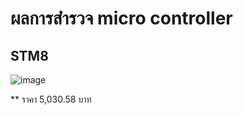 # ผลการสำรวจ micro controller

## STM8

![image](https://user-images.githubusercontent.com/98943695/154112073-49aa6ad1-7e6a-401d-9681-2e43ba758f45.png)


** ราคา 5,030.58 บาท
